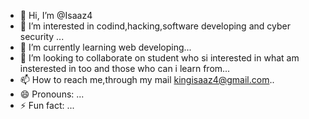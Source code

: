- 👋 Hi, I’m @Isaaz4
- 👀 I’m interested in codind,hacking,software developing and cyber security ...
- 🌱 I’m currently learning web developing...
- 💞️ I’m looking to collaborate on student who si interested in what am insterested in too and those who can i learn from...
- 📫 How to reach me,through my mail kingisaaz4@gmail.com..
- 😄 Pronouns: ...
- ⚡ Fun fact: ...

<!---
Isaaz4/Isaaz4 is a ✨ special ✨ repository because its `README.md` (this file) appears on your GitHub profile.
You can click the Preview link to take a look at your changes.
--->

